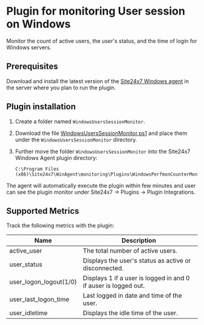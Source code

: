 # Plugin for monitoring User session on Windows

Monitor the count of active users, the user's status, and the time of login for Windows servers.

	
## **Prerequisites**

Download and install the latest version of the [Site24x7 Windows agent](https://www.site24x7.com/app/client#/admin/inventory/add-monitor) in the server where you plan to run the plugin.

## **Plugin installation**

1. Create a folder named `WindowsUsersSessionMonitor`.

2. Download the file [WindowsUsersSessionMonitor.ps1](https://github.com/site24x7/plugins/blob/master/WindowsUsersSessionMonitor/WindowsUsersSessionMonitor.ps1) and place them under the `WindowsUsersSessionMonitor` directory.

3. Further move the folder `WindowsUsersSessionMonitor` into the Site24x7 Windows Agent plugin directory:
    ```
    C:\Program Files (x86)\Site24x7\WinAgent\monitoring\Plugins\WindowsPerfmonCounterMonitoring
    ```
The agent will automatically execute the plugin within few minutes and user can see the plugin monitor under Site24x7 -> Plugins -> Plugin Integrations.
  
## Supported Metrics

Track the following metrics with the plugin:

Name		        | 	 Description
---         		|   	 ---
active_user 		|	 The total number of active users.
user_status 		|	 Displays the user's status as active or disconnected.
user_logon_logout(1/0) 	|	 Displays 1 if a user is logged in and 0 if auser is logged out.
user_last_logon_time 	|	 Last logged in date and time of the user.
user_idletime 		|	 Displays the idle time of the user.
